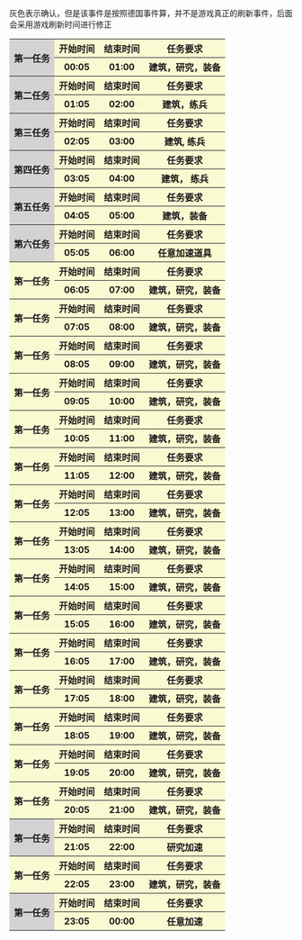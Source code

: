 灰色表示确认，但是该事件是按照德国事件算，并不是游戏真正的刷新事件，后面会采用游戏刷新时间进行修正

<table><tbody>
    <tr>
        <th rowspan="2" bgcolor="lightgray">第一任务</th>
        <th   bgcolor="LightGoldenRodYellow">开始时间</th>
        <th   bgcolor="LightGoldenRodYellow">结束时间</th>
        <th   bgcolor="LightGoldenRodYellow">任务要求</th>
    </tr>
    <tr>
        <th   bgcolor="LightGoldenRodYellow">00:05</th>
        <th   bgcolor="LightGoldenRodYellow">01:00</th>
        <th bgcolor="LightGoldenRodYellow">建筑，研究，装备</center></th>
    </tr>
    <tr>
        <th rowspan="2" bgcolor="lightgray">第二任务</th>
        <th   bgcolor="LightGoldenRodYellow">开始时间</th>
        <th   bgcolor="LightGoldenRodYellow">结束时间</th>
        <th   bgcolor="LightGoldenRodYellow">任务要求</th>
    </tr>
    <tr>
        <th   bgcolor="LightGoldenRodYellow">01:05</th>
        <th   bgcolor="LightGoldenRodYellow">02:00</th>
        <th bgcolor="LightGoldenRodYellow">建筑，练兵</center></th>
    </tr>
    <tr>
        <th rowspan="2" bgcolor="lightgray">第三任务</th>
        <th   bgcolor="LightGoldenRodYellow">开始时间</th>
        <th   bgcolor="LightGoldenRodYellow">结束时间</th>
        <th   bgcolor="LightGoldenRodYellow">任务要求</th>
    </tr>
    <tr>
        <th   bgcolor="LightGoldenRodYellow">02:05</th>
        <th   bgcolor="LightGoldenRodYellow">03:00</th>
        <th bgcolor="LightGoldenRodYellow">建筑, 练兵</center></th>
    </tr>
    <tr>
        <th rowspan="2" bgcolor="lightgray">第四任务</th>
        <th   bgcolor="LightGoldenRodYellow">开始时间</th>
        <th   bgcolor="LightGoldenRodYellow">结束时间</th>
        <th   bgcolor="LightGoldenRodYellow">任务要求</th>
    </tr>
    <tr>
        <th   bgcolor="LightGoldenRodYellow">03:05</th>
        <th   bgcolor="LightGoldenRodYellow">04:00</th>
        <th  bgcolor="LightGoldenRodYellow">建筑， 练兵</center></th>
    </tr>
    <tr>
        <th rowspan="2" bgcolor="lightgray">第五任务</th>
        <th   bgcolor="LightGoldenRodYellow">开始时间</th>
        <th   bgcolor="LightGoldenRodYellow">结束时间</th>
        <th   bgcolor="LightGoldenRodYellow">任务要求</th>
    </tr>
    <tr>
        <th   bgcolor="LightGoldenRodYellow">04:05</th>
        <th   bgcolor="LightGoldenRodYellow">05:00</th>
        <th bgcolor="LightGoldenRodYellow">建筑，装备</center></th>
    </tr>
    <tr>
        <th rowspan="2" bgcolor="lightgray">第六任务</th>
        <th   bgcolor="LightGoldenRodYellow">开始时间</th>
        <th   bgcolor="LightGoldenRodYellow">结束时间</th>
        <th   bgcolor="LightGoldenRodYellow">任务要求</th>
    </tr>
    <tr>
        <th   bgcolor="LightGoldenRodYellow">05:05</th>
        <th   bgcolor="LightGoldenRodYellow">06:00</th>
        <th bgcolor="LightGoldenRodYellow">任意加速道具</center></th>
    </tr>
    <tr>
        <th rowspan="2"   bgcolor="LightGoldenRodYellow">第一任务</th>
        <th   bgcolor="LightGoldenRodYellow">开始时间</th>
        <th   bgcolor="LightGoldenRodYellow">结束时间</th>
        <th   bgcolor="LightGoldenRodYellow">任务要求</th>
    </tr>
    <tr>
        <th   bgcolor="LightGoldenRodYellow">06:05</th>
        <th   bgcolor="LightGoldenRodYellow">07:00</th>
        <th bgcolor="LightGoldenRodYellow">建筑，研究，装备</center></th>
    </tr>
    <tr>
        <th rowspan="2"   bgcolor="LightGoldenRodYellow">第一任务</th>
        <th   bgcolor="LightGoldenRodYellow">开始时间</th>
        <th   bgcolor="LightGoldenRodYellow">结束时间</th>
        <th   bgcolor="LightGoldenRodYellow">任务要求</th>
    </tr>
    <tr>
        <th   bgcolor="LightGoldenRodYellow">07:05</th>
        <th   bgcolor="LightGoldenRodYellow">08:00</th>
        <th bgcolor="LightGoldenRodYellow">建筑，研究，装备</center></th>
    </tr>
    <tr>
        <th rowspan="2"   bgcolor="LightGoldenRodYellow">第一任务</th>
        <th   bgcolor="LightGoldenRodYellow">开始时间</th>
        <th   bgcolor="LightGoldenRodYellow">结束时间</th>
        <th   bgcolor="LightGoldenRodYellow">任务要求</th>
    </tr>
    <tr>
        <th   bgcolor="LightGoldenRodYellow">08:05</th>
        <th   bgcolor="LightGoldenRodYellow">09:00</th>
        <th bgcolor="LightGoldenRodYellow">建筑，研究，装备</center></th>
    </tr>
    <tr>
        <th rowspan="2"   bgcolor="LightGoldenRodYellow">第一任务</th>
        <th   bgcolor="LightGoldenRodYellow">开始时间</th>
        <th   bgcolor="LightGoldenRodYellow">结束时间</th>
        <th   bgcolor="LightGoldenRodYellow">任务要求</th>
    </tr>
    <tr>
        <th   bgcolor="LightGoldenRodYellow">09:05</th>
        <th   bgcolor="LightGoldenRodYellow">10:00</th>
        <th bgcolor="LightGoldenRodYellow">建筑，研究，装备</center></th>
    </tr>
    <tr>
        <th rowspan="2"   bgcolor="LightGoldenRodYellow">第一任务</th>
        <th   bgcolor="LightGoldenRodYellow">开始时间</th>
        <th   bgcolor="LightGoldenRodYellow">结束时间</th>
        <th   bgcolor="LightGoldenRodYellow">任务要求</th>
    </tr>
    <tr>
        <th   bgcolor="LightGoldenRodYellow">10:05</th>
        <th   bgcolor="LightGoldenRodYellow">11:00</th>
        <th bgcolor="LightGoldenRodYellow">建筑，研究，装备</center></th>
    </tr>
    <tr>
        <th rowspan="2"   bgcolor="LightGoldenRodYellow">第一任务</th>
        <th   bgcolor="LightGoldenRodYellow">开始时间</th>
        <th   bgcolor="LightGoldenRodYellow">结束时间</th>
        <th   bgcolor="LightGoldenRodYellow">任务要求</th>
    </tr>
    <tr>
        <th   bgcolor="LightGoldenRodYellow">11:05</th>
        <th   bgcolor="LightGoldenRodYellow">12:00</th>
        <th bgcolor="LightGoldenRodYellow">建筑，研究，装备</center></th>
    </tr>
    <tr>
        <th rowspan="2"   bgcolor="LightGoldenRodYellow">第一任务</th>
        <th   bgcolor="LightGoldenRodYellow">开始时间</th>
        <th   bgcolor="LightGoldenRodYellow">结束时间</th>
        <th   bgcolor="LightGoldenRodYellow">任务要求</th>
    </tr>
    <tr>
        <th   bgcolor="LightGoldenRodYellow">12:05</th>
        <th   bgcolor="LightGoldenRodYellow">13:00</th>
        <th bgcolor="LightGoldenRodYellow">建筑，研究，装备</center></th>
    </tr>
    <tr>
        <th rowspan="2"   bgcolor="LightGoldenRodYellow">第一任务</th>
        <th   bgcolor="LightGoldenRodYellow">开始时间</th>
        <th   bgcolor="LightGoldenRodYellow">结束时间</th>
        <th   bgcolor="LightGoldenRodYellow">任务要求</th>
    </tr>
    <tr>
        <th   bgcolor="LightGoldenRodYellow">13:05</th>
        <th   bgcolor="LightGoldenRodYellow">14:00</th>
        <th bgcolor="LightGoldenRodYellow">建筑，研究，装备</center></th>
    </tr>
    <tr>
        <th rowspan="2"   bgcolor="LightGoldenRodYellow">第一任务</th>
        <th   bgcolor="LightGoldenRodYellow">开始时间</th>
        <th   bgcolor="LightGoldenRodYellow">结束时间</th>
        <th   bgcolor="LightGoldenRodYellow">任务要求</th>
    </tr>
    <tr>
        <th   bgcolor="LightGoldenRodYellow">14:05</th>
        <th   bgcolor="LightGoldenRodYellow">15:00</th>
        <th bgcolor="LightGoldenRodYellow">建筑，研究，装备</center></th>
    </tr>
    <tr>
        <th rowspan="2"   bgcolor="LightGoldenRodYellow">第一任务</th>
        <th   bgcolor="LightGoldenRodYellow">开始时间</th>
        <th   bgcolor="LightGoldenRodYellow">结束时间</th>
        <th   bgcolor="LightGoldenRodYellow">任务要求</th>
    </tr>
    <tr>
        <th   bgcolor="LightGoldenRodYellow">15:05</th>
        <th   bgcolor="LightGoldenRodYellow">16:00</th>
        <th bgcolor="LightGoldenRodYellow">建筑，研究，装备</center></th>
    </tr>
    <tr>
        <th rowspan="2"   bgcolor="LightGoldenRodYellow">第一任务</th>
        <th   bgcolor="LightGoldenRodYellow">开始时间</th>
        <th   bgcolor="LightGoldenRodYellow">结束时间</th>
        <th   bgcolor="LightGoldenRodYellow">任务要求</th>
    </tr>
    <tr>
        <th   bgcolor="LightGoldenRodYellow">16:05</th>
        <th   bgcolor="LightGoldenRodYellow">17:00</th>
        <th bgcolor="LightGoldenRodYellow">建筑，研究，装备</center></th>
    </tr>
    <tr>
        <th rowspan="2"   bgcolor="LightGoldenRodYellow">第一任务</th>
        <th   bgcolor="LightGoldenRodYellow">开始时间</th>
        <th   bgcolor="LightGoldenRodYellow">结束时间</th>
        <th   bgcolor="LightGoldenRodYellow">任务要求</th>
    </tr>
    <tr>
        <th   bgcolor="LightGoldenRodYellow">17:05</th>
        <th   bgcolor="LightGoldenRodYellow">18:00</th>
        <th bgcolor="LightGoldenRodYellow">建筑，研究，装备</center></th>
    </tr>
    <tr>
        <th rowspan="2"   bgcolor="LightGoldenRodYellow">第一任务</th>
        <th   bgcolor="LightGoldenRodYellow">开始时间</th>
        <th   bgcolor="LightGoldenRodYellow">结束时间</th>
        <th   bgcolor="LightGoldenRodYellow">任务要求</th>
    </tr>
    <tr>
        <th   bgcolor="LightGoldenRodYellow">18:05</th>
        <th   bgcolor="LightGoldenRodYellow">19:00</th>
        <th bgcolor="LightGoldenRodYellow">建筑，研究，装备</center></th>
    </tr>
    <tr>
        <th rowspan="2"   bgcolor="LightGoldenRodYellow">第一任务</th>
        <th   bgcolor="LightGoldenRodYellow">开始时间</th>
        <th   bgcolor="LightGoldenRodYellow">结束时间</th>
        <th   bgcolor="LightGoldenRodYellow">任务要求</th>
    </tr>
    <tr>
        <th   bgcolor="LightGoldenRodYellow">19:05</th>
        <th   bgcolor="LightGoldenRodYellow">20:00</th>
        <th bgcolor="LightGoldenRodYellow">建筑，研究，装备</center></th>
    </tr>
    <tr>
        <th rowspan="2"   bgcolor="LightGoldenRodYellow">第一任务</th>
        <th   bgcolor="LightGoldenRodYellow">开始时间</th>
        <th   bgcolor="LightGoldenRodYellow">结束时间</th>
        <th   bgcolor="LightGoldenRodYellow">任务要求</th>
    </tr>
    <tr>
        <th   bgcolor="LightGoldenRodYellow">20:05</th>
        <th   bgcolor="LightGoldenRodYellow">21:00</th>
        <th bgcolor="LightGoldenRodYellow">建筑，研究，装备</center></th>
    </tr>
    <tr>
        <th rowspan="2"   bgcolor="lightgray">第一任务</th>
        <th   bgcolor="LightGoldenRodYellow">开始时间</th>
        <th   bgcolor="LightGoldenRodYellow">结束时间</th>
        <th   bgcolor="LightGoldenRodYellow">任务要求</th>
    </tr>
    <tr>
        <th   bgcolor="LightGoldenRodYellow">21:05</th>
        <th   bgcolor="LightGoldenRodYellow">22:00</th>
        <th bgcolor="LightGoldenRodYellow">研究加速</center></th>
    </tr>
    <tr>
        <th rowspan="2" bgcolor="LightGoldenRodYellow">第一任务</th>
        <th   bgcolor="LightGoldenRodYellow">开始时间</th>
        <th   bgcolor="LightGoldenRodYellow">结束时间</th>
        <th   bgcolor="LightGoldenRodYellow">任务要求</th>
    </tr>
    <tr>
        <th   bgcolor="LightGoldenRodYellow">22:05</th>
        <th   bgcolor="LightGoldenRodYellow">23:00</th>
        <th bgcolor="LightGoldenRodYellow">建筑，研究，装备</center></th>
    </tr>
    <tr>
        <th rowspan="2"   bgcolor="lightgray">第一任务</th>
        <th   bgcolor="LightGoldenRodYellow">开始时间</th>
        <th   bgcolor="LightGoldenRodYellow">结束时间</th>
        <th   bgcolor="LightGoldenRodYellow">任务要求</th>
    </tr>
    <tr>
        <th   bgcolor="LightGoldenRodYellow">23:05</th>
        <th   bgcolor="LightGoldenRodYellow">00:00</th>
        <th bgcolor="LightGoldenRodYellow">任意加速</center></th>
    </tr>
</table>  
